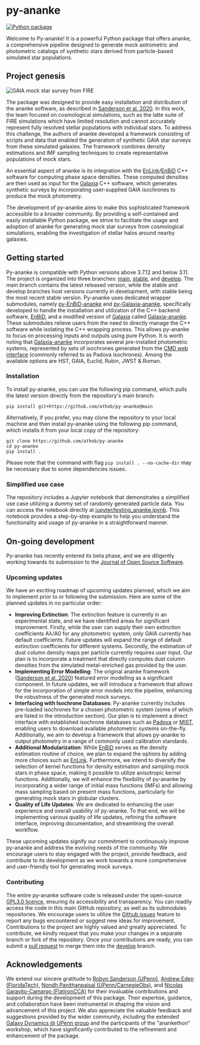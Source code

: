 # py-ananke

[![Python package](https://github.com/jngaravitoc/py-ananke/actions/workflows/python-package.yml/badge.svg)](https://github.com/jngaravitoc/py-ananke/actions/workflows/python-package.yml)

Welcome to Py-ananke! It is a powerful Python package that offers ananke, a comprehensive pipeline designed to generate mock astrometric and photometric catalogs of synthetic stars derived from particle-based simulated star populations.

## Project genesis

![GAIA mock star survey from FIRE](https://web.sas.upenn.edu/dynamics/files/2021/02/galactic-map-m12f-lsr-1-threecolor-medfilt-16x9-1.png)

The package was designed to provide easy installation and distribution of the ananke software, as described in [Sanderson et al. 2020](https://ui.adsabs.harvard.edu/abs/2020ApJS..246....6S/abstract). In this work, the team focused on cosmological simulations, such as the latte suite of FIRE simulations which have limited resolution and cannot accurately represent fully resolved stellar populations with individual stars. To address this challenge, the authors of ananke developed a framework consisting of scripts and data that enabled the generation of synthetic GAIA star surveys from these simulated galaxies. The framework combines density estimations and IMF sampling techniques to create representative populations of mock stars.

An essential aspect of ananke is its integration with the [EnLink](https://ui.adsabs.harvard.edu/abs/2009ApJ...703.1061S/abstract)/[EnBiD](http://ascl.net/1109.012) C++ software for computing phase space densities. These computed densities are then used as input for the [Galaxia](http://ascl.net/1101.007) C++ software, which generates synthetic surveys by incorporating user-supplied GAIA isochrones to produce the mock photometry.

The development of py-ananke aims to make this sophisticated framework accessible to a broader community. By providing a self-contained and easily installable Python package, we strive to facilitate the usage and adoption of ananke for generating mock star surveys from cosmological simulations, enabling the investigation of stellar halos around nearby galaxies.

## Getting started

Py-ananke is compatible with Python versions above 3.7.12 and below 3.11. The project is organized into three branches: [main](https://github.com/athob/py-ananke/tree/main), [stable](https://github.com/athob/py-ananke/tree/stable), and [develop](https://github.com/athob/py-ananke/tree/develop). The main branch contains the latest released version, while the stable and develop branches host versions currently in development, with stable being the most recent stable version. Py-ananke uses dedicated wrapper submodules, namely [py-EnBiD-ananke](https://github.com/athob/py-EnBiD-ananke) and [py-Galaxia-ananke](https://github.com/athob/py-Galaxia-ananke), specifically developed to handle the installation and utilization of the C++ backend software, [EnBiD](http://ascl.net/1109.012), and a modified version of [Galaxia](http://ascl.net/1101.007) called [Galaxia-ananke](https://github.com/athob/galaxia-ananke). These submodules relieve users from the need to directly manage the C++ software while isolating the C++ wrapping process. This allows py-ananke to focus on processing inputs and outputs using pure Python. It is worth noting that [Galaxia-ananke](https://github.com/athob/galaxia-ananke) incorporates several pre-installed photometric systems, represented by sets of isochrones generated from the [CMD web interface](http://stev.oapd.inaf.it/cgi-bin/cmd) (commonly referred to as Padova isochrones). Among the available options are HST, GAIA, Euclid, Rubin, JWST & Roman.

### Installation

To install py-ananke, you can use the following pip command, which pulls the latest version directly from the repository's main branch:

    pip install git+https://github.com/athob/py-ananke@main

Alternatively, if you prefer, you may clone the repository to your local machine and then install py-ananke using the following pip command, which installs it from your local copy of the repository:

    git clone https://github.com/athob/py-ananke
    cd py-ananke
    pip install .

Please note that the command with flag `pip install . --no-cache-dir` may be necessary due to some dependencies issues.

### Simplified use case

The repository includes a Jupyter notebook that demonstrates a simplified use case utilizing a dummy set of randomly generated particle data. You can access the notebook directly at [jupyter/testing_ananke.ipynb](jupyter/testing_ananke.ipynb). This notebook provides a step-by-step example to help you understand the functionality and usage of py-ananke in a straightforward manner.

## On-going development

Py-ananke has recently entered its beta phase, and we are diligently working towards its submission to the [Journal of Open Source Software](https://joss.theoj.org).

### Upcoming updates

We have an exciting roadmap of upcoming updates planned, which we aim to implement prior to or following the submission. Here are some of the planned updates in no particular order:

- **Improving Extinction**: The extinction feature is currently in an experimental state, and we have identified areas for significant improvement. Firstly, while the user can supply their own extinction coefficients Aλ/A0 for any photometric system, only GAIA currently has default coefficients. Future updates will expand the range of default extinction coefficients for different systems. Secondly, the estimation of dust column density maps per particle currently requires user input. Our plan is to incorporate a treatment that directly computes dust column densities from the simulated metal-enriched gas provided by the user.
- **Implementing Error Modelling**: The original ananke framework ([Sanderson et al. 2020](https://ui.adsabs.harvard.edu/abs/2020ApJS..246....6S/abstract)) featured error modelling as a significant component. In future updates, we will introduce a framework that allows for the incorporation of simple error models into the pipeline, enhancing the robustness of the generated mock surveys.
- **Interfacing with Isochrone Databases**: Py-ananke currently includes pre-loaded isochrones for a chosen photometric system (some of which are listed in the introduction section). Our plan is to implement a direct interface with established isochrone databases such as [Padova](http://stev.oapd.inaf.it/cgi-bin/cmd) or [MIST](https://waps.cfa.harvard.edu/MIST/), enabling users to download available photometric systems on-the-fly. Additionally, we aim to develop a framework that allows py-ananke to output photometry in a range of commonly used calibration standards.
- **Additional Modularization**: While [EnBiD](http://ascl.net/1109.012) serves as the density estimation routine of choice, we plan to expand the options by adding more choices such as [EnLink](https://ui.adsabs.harvard.edu/abs/2009ApJ...703.1061S/abstract). Furthermore, we intend to diversify the selection of kernel functions for density estimation and sampling mock stars in phase space, making it possible to utilize anisotropic kernel functions. Additionally, we will enhance the flexibility of py-ananke by incorporating a wider range of initial mass functions (IMFs) and allowing mass sampling based on present mass functions, particularly for generating mock stars in globular clusters.
- **Quality of Life Updates**: We are dedicated to enhancing the user experience and overall usability of py-ananke. To that end, we will be implementing various quality of life updates, refining the software interface, improving documentation, and streamlining the overall workflow.

These upcoming updates signify our commitment to continuously improve py-ananke and address the evolving needs of the community. We encourage users to stay engaged with the project, provide feedback, and contribute to its development as we work towards a more comprehensive and user-friendly tool for generating mock surveys.

### Contributing

The entire py-ananke software code is released under the open-source [GPL3.0 licence](LICENCE), ensuring its accessibility and transparency. You can readily access the code in this main GitHub repository, as well as its submodules repositories. We encourage users to utilize the [Github issues](https://github.com/athob/py-ananke/issues) feature to report any bugs encountered or suggest new ideas for improvement. Contributions to the project are highly valued and greatly appreciated. To contribute, we kindly request that you make your changes in a separate branch or fork of the repository. Once your contributions are ready, you can submit a [pull request](https://github.com/athob/py-ananke/pulls) to merge them into the [develop](https://github.com/athob/py-ananke/tree/develop) branch.


## Acknowledgements

We extend our sincere gratitude to [Robyn Sanderson (UPenn)](https://live-sas-physics.pantheon.sas.upenn.edu/people/standing-faculty/robyn-sanderson), [Andrew Eden (FloridaTech)](mailto:Andrew%20Eden%20<aeden2019@my.fit.edu>), [Nondh Panithanpaisal (UPenn/CarnegieObs)](https://nonsk131.github.io), and [Nicolas Garavito-Camargo (FlatironCCA)](https://jngaravitoc.github.io/Garavito-Camargo/) for their invaluable contributions and support during the development of this package. Their expertise, guidance, and collaboration have been instrumental in shaping the vision and advancement of this project. We also appreciate the valuable feedback and suggestions provided by the wider community, including the extended [Galaxy Dynamics @ UPenn group](web.sas.upenn.edu/dynamics/) and the participants of the "anankethon" workshop, which have significantly contributed to the refinement and enhancement of the package.
